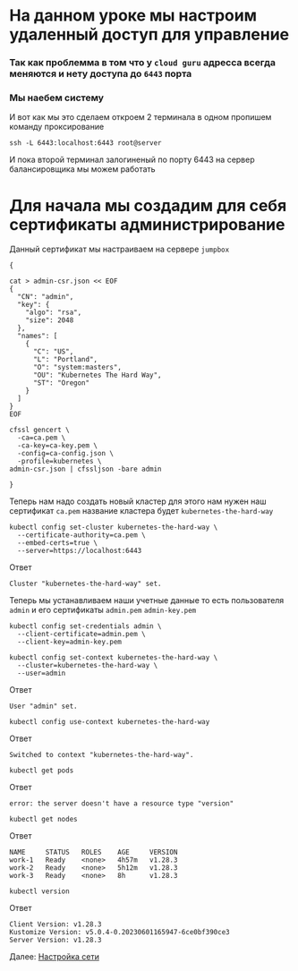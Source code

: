 # На данном уроке мы настроим удаленный доступ для управление
### Так как проблемма в том что у `cloud guru` адресса всегда меняются и нету доступа до `6443` порта
### Мы наебем систему
И вот как мы это сделаем откроем 2 терминала в одном пропишем команду проксирование
~~~
ssh -L 6443:localhost:6443 root@server
~~~
И пока второй терминал залогиненый по порту 6443 на сервер балансировщика мы можем работать

# Для начала мы создадим для себя сертификаты администрирование
Данный сертификат мы настраиваем на сервере `jumpbox`

~~~
{

cat > admin-csr.json << EOF
{
  "CN": "admin",
  "key": {
    "algo": "rsa",
    "size": 2048
  },
  "names": [
    {
      "C": "US",
      "L": "Portland",
      "O": "system:masters",
      "OU": "Kubernetes The Hard Way",
      "ST": "Oregon"
    }
  ]
}
EOF

cfssl gencert \
  -ca=ca.pem \
  -ca-key=ca-key.pem \
  -config=ca-config.json \
  -profile=kubernetes \
admin-csr.json | cfssljson -bare admin

}
~~~
Теперь нам надо создать новый кластер для этого нам нужен наш сертификат `ca.pem` название кластера будет `kubernetes-the-hard-way`
~~~
kubectl config set-cluster kubernetes-the-hard-way \
  --certificate-authority=ca.pem \
  --embed-certs=true \
  --server=https://localhost:6443
~~~
Ответ
~~~
Cluster "kubernetes-the-hard-way" set.
~~~
Теперь мы устанавливаем наши учетные данные то есть пользователя `admin` и его сертификаты `admin.pem` `admin-key.pem`
~~~
kubectl config set-credentials admin \
  --client-certificate=admin.pem \
  --client-key=admin-key.pem

kubectl config set-context kubernetes-the-hard-way \
  --cluster=kubernetes-the-hard-way \
  --user=admin
~~~
Ответ
~~~
User "admin" set.
~~~

~~~
kubectl config use-context kubernetes-the-hard-way
~~~
Ответ
~~~
Switched to context "kubernetes-the-hard-way".
~~~
~~~
kubectl get pods
~~~
Ответ
~~~
error: the server doesn't have a resource type "version"
~~~
~~~
kubectl get nodes
~~~
Ответ
~~~
NAME     STATUS   ROLES    AGE     VERSION
work-1   Ready    <none>   4h57m   v1.28.3
work-2   Ready    <none>   5h12m   v1.28.3
work-3   Ready    <none>   8h      v1.28.3
~~~
~~~
kubectl version
~~~
Ответ
~~~
Client Version: v1.28.3
Kustomize Version: v5.0.4-0.20230601165947-6ce0bf390ce3
Server Version: v1.28.3
~~~

Далее: [Настройка сети](02-networking.md)
